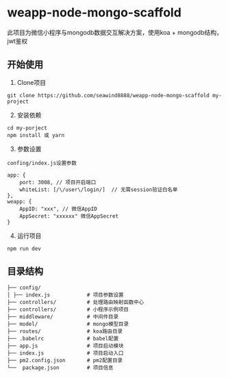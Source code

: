 # weapp-node-mongo-scaffold
此项目为微信小程序与mongodb数据交互解决方案，使用koa + mongodb结构，jwt鉴权

## 开始使用

1. Clone项目
```
git clone https://github.com/seawind8888/weapp-node-mongo-scaffold my-project
```

2. 安装依赖
```
cd my-porject
npm install 或 yarn
```


3. 参数设置
```
confing/index.js设置参数

app: {
    port: 3008, // 项目开启端口
    whiteList: [/\/user\/login/]  // 无需session验证白名单
},
weapp: {
    AppID: "xxx", // 微信AppID
    AppSecret: "xxxxxx" 微信AppSecret
}
```

4. 运行项目

```
npm run dev
```

## 目录结构
```
├── config/ 
│ ├── index.js            # 项目参数设置
├── controllers/          # 处理路由映射函数中心
├── controllers/          # 小程序示例项目
├── middleware/           # 中间件目录
├── model/                # mongo模型目录
├── routes/               # koa路由目录
├── .babelrc              # babel配置
├── app.js                # 项目启动模块
├── index.js              # 项目启动入口
├── pm2.config.json       # pm2配置目录
└──  package.json         # 项目信息
```

